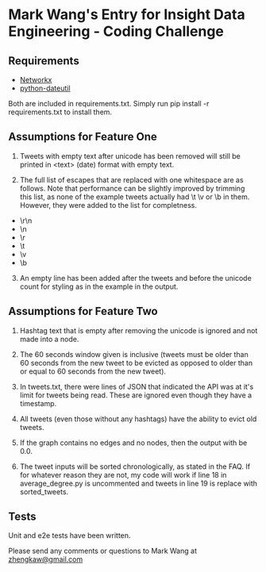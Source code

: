 Mark Wang's Entry for Insight Data Engineering - Coding Challenge
===========================================================
 

## Requirements

* [Networkx](https://networkx.github.io/)
* [python-dateutil](https://pypi.python.org/pypi/python-dateutil)

Both are included in requirements.txt. Simply run pip install -r requirements.txt to install them. 

## Assumptions for Feature One

1. Tweets with empty text after unicode has been removed will still be printed in \<text> (date) format with empty text.

2. The full list of escapes that are replaced with one whitespace are as follows. Note that performance can be slightly improved by trimming this list, as none of the example tweets actually had \t \v or \b in them. However, they were added to the list for completness. 
  * \r\n
  * \n
  * \r
  * \t
  * \v
  * \b

3. An empty line has been added after the tweets and before the unicode count for styling as in the example in the output.

## Assumptions for Feature Two

1. Hashtag text that is empty after removing the unicode is ignored and not made into a node.

2. The 60 seconds window given is inclusive (tweets must be older than 60 seconds from the new tweet to be evicted as opposed to older than or equal to 60 seconds from the new tweet).

3. In tweets.txt, there were lines of JSON that indicated the API was at it's limit for tweets being read. These are ignored even though they have a timestamp.

4. All tweets (even those without any hashtags) have the ability to evict old tweets. 

5. If the graph contains no edges and no nodes, then the output with be 0.0.

5. The tweet inputs will be sorted chronologically, as stated in the FAQ. If for whatever reason they are not, my code will work if line 18 in average_degree.py is uncommented and tweets in line 19 is replace with sorted_tweets. 

## Tests

Unit and e2e tests have been written. 

Please send any comments or questions to Mark Wang at zhengkaw@gmail.com